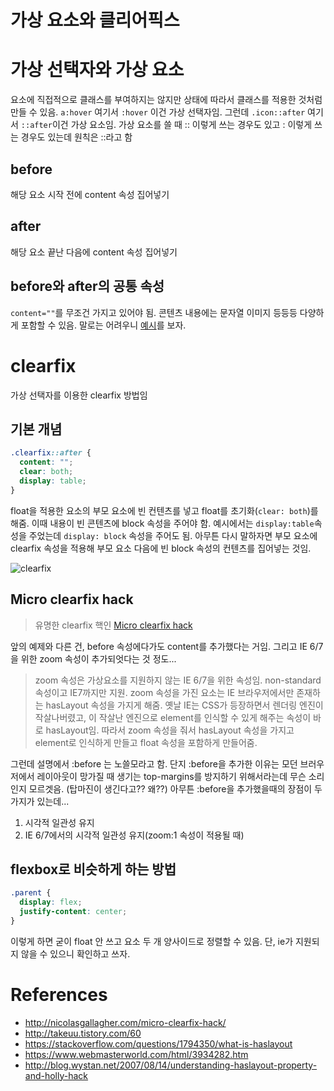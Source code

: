 가상 요소와 클리어픽스
===

# 가상 선택자와 가상 요소
요소에 직접적으로 클래스를 부여하지는 않지만 상태에 따라서 클래스를 적용한 것처럼 만들 수 있음. `a:hover` 여기서 `:hover` 이건 가상 선택자임. 그런데 `.icon::after` 여기서 `::after`이건 가상 요소임. 가상 요소를 쓸 때 :: 이렇게 쓰는 경우도 있고 : 이렇게 쓰는 경우도 있는데 원칙은 ::라고 함

## before
해당 요소 시작 전에 content 속성 집어넣기

## after
해당 요소 끝난 다음에 content 속성 집어넣기

## before와 after의 공통 속성
`content=""`를 무조건 가지고 있어야 됨. 콘텐츠 내용에는 문자열 이미지 등등등 다양하게 포함할 수 있음. 말로는 어려우니 [예시](https://www.w3schools.com/cssref/tryit.asp?filename=trycss_content)를 보자.


# clearfix
가상 선택자를 이용한 clearfix 방법임

## 기본 개념

```css
.clearfix::after {
  content: "";
  clear: both;
  display: table;
}
```

float을 적용한 요소의 부모 요소에 빈 컨텐츠를 넣고 float를 초기화(`clear: both`)를 해줌. 이때 내용이 빈 콘텐츠에 block 속성을 주어야 함. 예시에서는 `display:table`속성을 주었는데 `display: block` 속성을 주어도 됨. 아무튼 다시 말하자면 부모 요소에 clearfix 속성을 적용해 부모 요소 다음에 빈 block 속성의 컨텐츠를 집어넣는 것임.

![clearfix](https://i.imgur.com/aOAWSIy.png)

## Micro clearfix hack
> 유명한 clearfix 핵인 [Micro clearfix hack](http://nicolasgallagher.com/micro-clearfix-hack/demo/)

앞의 예제와 다른 건, before 속성에다가도 content를 추가했다는 거임. 그리고 IE 6/7을 위한 zoom 속성이 추가되엇다는 것 정도... 

> zoom 속성은 가상요소를 지원하지 않는 IE 6/7을 위한 속성임. non-standard 속성이고 IE7까지만 지원. zoom 속성을 가진 요소는 IE 브라우저에서만 존재하는 hasLayout 속성을 가지게 해줌. 옛날 IE는 CSS가 등장하면서 렌더링 엔진이 작살나버렸고, 이 작살난 엔진으로 element를 인식할 수 있게 해주는 속성이 바로 hasLayout임. 따라서 zoom 속성을 줘서 hasLayout 속성을 가지고 element로 인식하게 만들고 float 속성을 포함하게 만들어줌.

그런데 설명에서 :before 는 노쓸모라고 함. 단지 :before을 추가한 이유는 모던 브러우저에서 레이아웃이 망가질 때 생기는 top-margins를 방지하기 위해서라는데 무슨 소리인지 모르겟음. (탑마진이 생긴다고?? 왜??) 아무튼 :before을 추가했을때의 장점이 두 가지가 있는데...

1. 시각적 일관성 유지
2. IE 6/7에서의 시각적 일관성 유지(zoom:1 속성이 적용될 때)

## flexbox로 비슷하게 하는 방법
```css
.parent {
  display: flex;
  justify-content: center;
}
```
이렇게 하면 굳이 float 안 쓰고 요소 두 개 양사이드로 정렬할 수 있음. 단, ie가 지원되지 않을 수 있으니 확인하고 쓰자.

# References
* http://nicolasgallagher.com/micro-clearfix-hack/
* http://takeuu.tistory.com/60
* https://stackoverflow.com/questions/1794350/what-is-haslayout
* https://www.webmasterworld.com/html/3934282.htm
* http://blog.wystan.net/2007/08/14/understanding-haslayout-property-and-holly-hack
